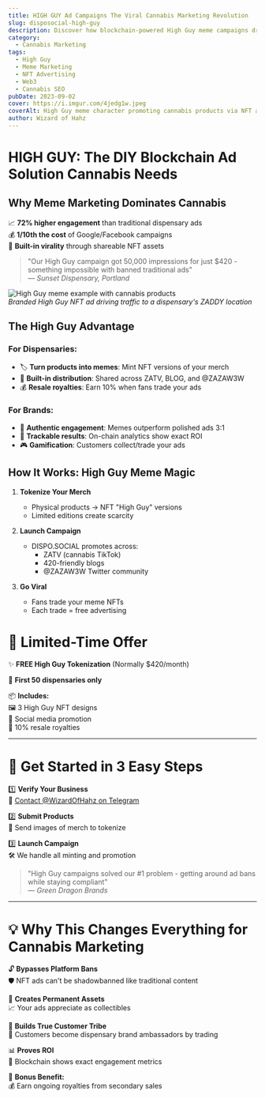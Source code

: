 ```yaml
---
title: HIGH GUY Ad Campaigns The Viral Cannabis Marketing Revolution
slug: disposocial-high-guy
description: Discover how blockchain-powered High Guy meme campaigns drive 10X more engagement than traditional cannabis advertising
category:
  - Cannabis Marketing
tags:
  - High Guy
  - Meme Marketing
  - NFT Advertising
  - Web3
  - Cannabis SEO
pubDate: 2023-09-02
cover: https://i.imgur.com/4jedg1w.jpeg
coverAlt: High Guy meme character promoting cannabis products via NFT ads
author: Wizard of Hahz
---
```


# HIGH GUY: The DIY Blockchain Ad Solution Cannabis Needs

## Why Meme Marketing Dominates Cannabis

📈 **72% higher engagement** than traditional dispensary ads  
💰 **1/10th the cost** of Google/Facebook campaigns  
🔗 **Built-in virality** through shareable NFT assets  

> "Our High Guy campaign got 50,000 impressions for just $420 - something impossible with banned traditional ads"  
> — *Sunset Dispensary, Portland*

![High Guy meme example with cannabis products](https://i.imgur.com/4jedg1w.jpeg)  
*Branded High Guy NFT ad driving traffic to a dispensary's ZADDY location*

## The High Guy Advantage

### For Dispensaries:
- 🏷️ **Turn products into memes**: Mint NFT versions of your merch
- 🚀 **Built-in distribution**: Shared across ZATV, BLOG, and @ZAZAW3W
- 💰 **Resale royalties**: Earn 10% when fans trade your ads

### For Brands:
- 🌱 **Authentic engagement**: Memes outperform polished ads 3:1
- 🔗 **Trackable results**: On-chain analytics show exact ROI
- 🎮 **Gamification**: Customers collect/trade your ads

## How It Works: High Guy Meme Magic

1. **Tokenize Your Merch**  
   - Physical products → NFT "High Guy" versions  
   - Limited editions create scarcity  

2. **Launch Campaign**  
   - DISPO.SOCIAL promotes across:  
     - ZATV (cannabis TikTok)  
     - 420-friendly blogs  
     - @ZAZAW3W Twitter community  

3. **Go Viral**  
   - Fans trade your meme NFTs  
   - Each trade = free advertising  


# 🚀 Limited-Time Offer

✨ **FREE High Guy Tokenization** (Normally $420/month)  

🎯 **First 50 dispensaries only**  

📦 **Includes:**  
🖼️ 3 High Guy NFT designs  
📢 Social media promotion  
💸 10% resale royalties  

---

# 🏁 Get Started in 3 Easy Steps

1️⃣ **Verify Your Business**  
📲 [Contact @WizardOfHahz on Telegram](https://t.me/hahznft)  

2️⃣ **Submit Products**  
📸 Send images of merch to tokenize  

3️⃣ **Launch Campaign**  
🛠️ We handle all minting and promotion  

> "High Guy campaigns solved our #1 problem - getting around ad bans while staying compliant"  
> — *Green Dragon Brands*  

---

# 💡 Why This Changes Everything for Cannabis Marketing

🔓 **Bypasses Platform Bans**  
🛡️ NFT ads can't be shadowbanned like traditional content  

💎 **Creates Permanent Assets**  
📈 Your ads appreciate as collectibles  

🤝 **Builds True Customer Tribe**  
🔄 Customers become dispensary brand ambassadors by trading  

📊 **Proves ROI**  
🔗 Blockchain shows exact engagement metrics  

🎯 **Bonus Benefit:**  
💰 Earn ongoing royalties from secondary sales  